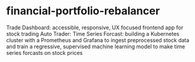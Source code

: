 # financial-portfolio-rebalancer
Trade Dashboard: accessible, responsive, UX focused frontend app for stock trading
Auto Trader: 
Time Series Forcast: building a Kubernetes cluster with a Prometheus and Grafana to ingest preprocessed stock data and train a regressive, supervised machine learning model to make time series forcasts on stock prices